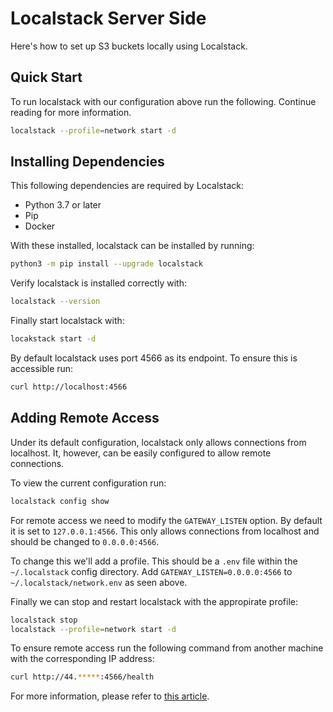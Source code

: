 # Localstack Server Side

Here's how to set up S3 buckets locally using Localstack.

## Quick Start 

To run localstack with our configuration above run the following.  Continue reading for more information.

```bash
localstack --profile=network start -d
```

## Installing Dependencies

This following dependencies are required by Localstack:
- Python 3.7 or later
- Pip
- Docker

With these installed, localstack can be installed by running:

```bash
python3 -m pip install --upgrade localstack
```

Verify localstack is installed correctly with:

```bash
localstack --version
```

Finally start localstack with:

```bash
locakstack start -d
```

By default localstack uses port 4566 as its endpoint.  To ensure this is accessible run:

```bash
curl http://localhost:4566
```

## Adding Remote Access

Under its default configuration, localstack only allows connections from localhost.  It, however, can be easily configured to allow remote connections.

To view the current configuration run:

```bash
localstack config show
```

For remote access we need to modify the `GATEWAY_LISTEN` option.  By default it is set to `127.0.0.1:4566`.  This only allows connections from localhost and should be changed to `0.0.0.0:4566`.

To change this we'll add a profile.  This should be a `.env` file within the `~/.localstack` config directory.  Add `GATEWAY_LISTEN=0.0.0.0:4566` to `~/.localstack/network.env` as seen above.  

Finally we can stop and restart localstack with the appropirate profile:

```bash
localstack stop
localstack --profile=network start -d
```

To ensure remote access run the following command from another machine with the corresponding IP address:

```bash
curl http://44.*****:4566/health
```

For more information, please refer to [this article](https://medium.com/@esarat/installing-and-setting-up-localstack-on-a-remote-computer-a848e44b2838).